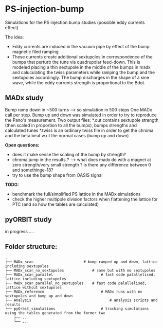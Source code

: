 # PS-injection-bump
Simulations for the PS injection bump studies (possible eddy currents effect)

The idea:
- Eddy currents are induced in the vacuum pipe by effect of the bump magnetic filed ramping
- These currents create additional sextupoles in correspondence of the bumps that perturb the tune via quadrupolar feed-down. This is modeled placing a thin sextupole in the middle of the bumps in madx and caluculating the twiss parameters while ramping the bump and the sextupoles accordingly. The bump discharges in the shape of a sine wave, while the eddy currents strength is proportional to the Bdot.

## MADx study
Bump ramp down in ~500 turns --> so simulation in 500 steps
One MADx call per step. Bump up and down was simulated in order to try to reproduce the Pano's measurement.
Two output files: 
*.out contains sextupole strength (then scaled in proportion to all the bumps), bumps strengths and calculated tunes
*.twiss is an ordinary twiss file in order to get the chroma and the beta beat w.r.t the normal cases (bump up and down)

**Open questions:**
- does it make sense the scaling of the bump by strength?
- chroma jump in the results ? --> what does madx do with a magnet at zero strength/very small strength ? is there any difference between 0 and somethinge-18?
- try to use the bump shape from OASIS signal

**TODO:**
- benchmark the full/simplified PS lattice in the MADx simulations
- check the higher multipole division factors when flattening the lattice for PTC (and so how the tables are calculated)

## pyORBIT study
in progress ....

## Folder structure:
```
.
├── MADx_scan						# bump ramped up and down, lattice including sextupoles
├── MADx_scan_no_sextupoles        		# same but with no sextupoles
├── MADx_scan_parallel                		# fast code palallelised, lattice including sextupoles
├── MADx_scan_parallel_no_sextupoles	# fast code palallelised, lattice without sextupoles
├── MADx_reference           				# MADx runs with no sextupoles and bump up and down
├── Analysis                					# analysis scripts and results
└── pyOrbit_simulations      				# tracking simulations using the tables generated from the former two
    ├── ...            
    └── ...   

```
